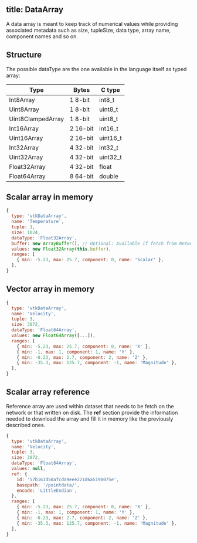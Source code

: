 title: DataArray
---

A data array is meant to keep track of numerical values while providing associated metadata such as size, tupleSize, data type, array name, component names and so on.

## Structure

The possible dataType are the one available in the language itself as typed array:

| Type              | Bytes    | C type   |
| ----------------- | -------- | -------- |
| Int8Array         | 1 8-bit  | int8_t   |
| Uint8Array        | 1 8-bit  | uint8_t  |  
| Uint8ClampedArray | 1 8-bit  | uint8_t  |  
| Int16Array        | 2 16-bit | int16_t  |  
| Uint16Array       | 2 16-bit | uint16_t |  
| Int32Array        | 4 32-bit | int32_t  |  
| Uint32Array       | 4 32-bit | uint32_t |  
| Float32Array      | 4 32-bit | float    |
| Float64Array      | 8 64-bit | double   |


## Scalar array in memory

```js
{
  type: 'vtkDataArray',
  name: 'Temperature',
  tuple: 1,
  size: 1024,
  dataType: 'Float32Array',
  buffer: new ArrayBuffer(), // Optional: Available if fetch from Network
  values: new Float32Array(this.buffer),
  ranges: [
    { min: -5.23, max: 25.7, component: 0, name: 'Scalar' },
  ],
}
``` 

## Vector array in memory

```js
{
  type: 'vtkDataArray',
  name: 'Velocity',
  tuple: 3,
  size: 3072,
  dataType: 'Float64Array',
  values: new Float64Array([...]),
  ranges: [
    { min: -5.23, max: 25.7, component: 0, name: 'X' },
    { min: -1, max: 1, component: 1, name: 'Y' },
    { min: -0.23, max: 2.7, component: 2, name: 'Z' },
    { min: -35.3, max: 125.7, component: -1, name: 'Magnitude' },
  ],
}
``` 

## Scalar array reference

Reference array are used within dataset that needs to be fetch on the network
or that written on disk.
The __ref__ section provide the information needed to download the array and fill
it in memory like the previously described ones.

```js
{
  type: 'vtkDataArray',
  name: 'Velocity',
  tuple: 3,
  size: 3072,
  dataType: 'Float64Array',
  values: null,
  ref: {
    id: '57b161d50afcda9eee221d6a5190075e',
    basepath: '/pointdata/',
    encode: 'LittleEndian',
  },
  ranges: [
    { min: -5.23, max: 25.7, component: 0, name: 'X' },
    { min: -1, max: 1, component: 1, name: 'Y' },
    { min: -0.23, max: 2.7, component: 2, name: 'Z' },
    { min: -35.3, max: 125.7, component: -1, name: 'Magnitude' },
  ],
}
``` 
